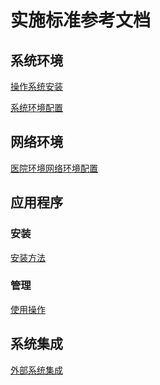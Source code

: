 # 实施标准参考文档



## 系统环境

<a href="Soft_Install/操作系统安装.html">操作系统安装</a>

<a href="">系统环境配置</a>



## 网络环境

<a href="">医院环境网络环境配置</a>



## 应用程序

### 安装

<a href="Soft_Install/安装方法.html">安装方法</a>

### 管理

<a href="Soft_Install/使用操作.html">使用操作</a>



## 系统集成

<a href="">外部系统集成</a>



